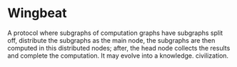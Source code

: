 # Wingbeat
A protocol where subgraphs of computation graphs have subgraphs split off, distribute the subgraphs as the main node, the subgraphs are then computed in this distributed nodes; after, the head node collects the results and complete the computation.  It may evolve into a knowledge. civilization.
